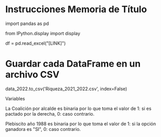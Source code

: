 # Instrucciones Memoria de Título

import pandas as pd

from IPython.display import display

df = pd.read_excel("[LINK]")

# Guardar cada DataFrame en un archivo CSV

data_2022.to_csv('Riqueza_2021_2022.csv', index=False)

Variables

La Coalición por alcalde es binaria por lo que toma el valor de 1: si es pactado por la derecha, 0: caso contrario.

Plebiscito año 1988 es binaria por lo que toma el valor de 1: si la opción ganadora es "SI", 0: caso contrario.
